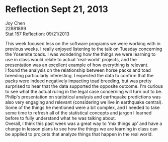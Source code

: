 Reflection Sept 21, 2013
=============
Joy Chen <br>
22881899 <br>
Stat 157 Reflection: 09/21/2013 

This week focused less on the software programs we were working with in previous weeks. I really enjoyed listening to
the talk on Tuesday concerning the Yosemite toads. I was wondering how the things we were learning to use in class
would relate to actual 'real-world' projects, and the presentation was an excellent example of how everything is 
relevant. 
<br>
I found the analysis on the relationship between horse packs and toad breeding particularly interesting.
I expected the data to confirm that the packs were indeed negatively impacting toad breeding, but was pretty surprised
to hear that the data supported the opposite outcome. I'm curious to see what the actual ruling in the legal case concerning
will turn out to be.
<br>
Philip's presentation on statistical analysis and earthquake predictions was also very engaging and relevant (considering
we live in earthquake central). Some of the things he mentioned were a bit complex, and I needed to take some time to
refresh all of the statistical concepts and jargon I learned before to fully understand what he was talking about.
<br>
Overall, I think this past week was a great way to 'mix things up' and have a change in lesson plans to see how the things
we are learning in class can be applied to projcets that analyze things that happen in the real world.

